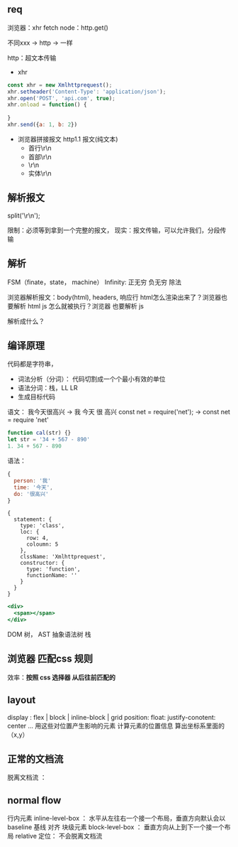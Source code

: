## req
浏览器：xhr fetch
node：http.get()

不同xxx -> http  -> 一样

http：超文本传输

- xhr
```js
const xhr = new Xmlhttprequest();
xhr.setheader('Content-Type': 'application/json');
xhr.open('POST', 'api.com', true);
xhr.onload = function() {
  
}
xhr.send({a: 1, b: 2})
```

- 浏览器拼接报文
  http1.1 报文(纯文本)
  - 首行\r\n
  - 首部\r\n
  - \r\n
  - 实体\r\n

## 解析报文

split('\r\n');

限制：必须等到拿到一个完整的报文，
现实：报文传输，可以允许我们，分段传输
  

## 解析
FSM（finate，state， machine）
Infinity: 正无穷 负无穷 除法 

浏览器解析报文：body(html), headers, 响应行
html怎么渲染出来了？浏览器也要解析 html
js 怎么就被执行？浏览器 也要解析 js

解析成什么？


## 编译原理

代码都是字符串，
- 词法分析（分词）： 代码切割成一个个最小有效的单位
- 语法分词：栈，LL LR
- 生成目标代码

语文：
我今天很高兴   -> 我  今天  很  高兴
const net = require('net');  ->  const net = require 'net'
```js
function cal(str) {}
let str = '34 + 567 - 890'
1. 34 + 567 - 890
```

语法：
```js
{
  person: '我'
  time: '今天',
  do: '很高兴'
}
```
```
{
  statement: {
    type: 'class',
    loc: {
      row: 4,
      coloumn: 5
    },
    clssName: 'Xmlhttprequest',
    constructor: {
      type: 'function',
      functionName: ''
    }
  }
}
```

```jsx
<div>
  <span></span>
</div>
```


DOM 树， AST 抽象语法树
栈



## 浏览器 匹配css 规则

效率：**按照 css 选择器 从后往前匹配的**

## layout 
display : flex | block | inline-block | grid
position:
float:
justify-conotent: center
... 用这些对位置产生影响的元素  计算元素的位置信息  算出坐标系里面的（x,y）


## 正常的文档流
脱离文档流 ： 

## normal flow
行内元素 inline-level-box ： 水平从左往右一个接一个布局，垂直方向默认会以baseline 基线 对齐 
块级元素 block-level-box ： 垂直方向从上到下一个接一个布局
relative 定位： 不会脱离文档流
